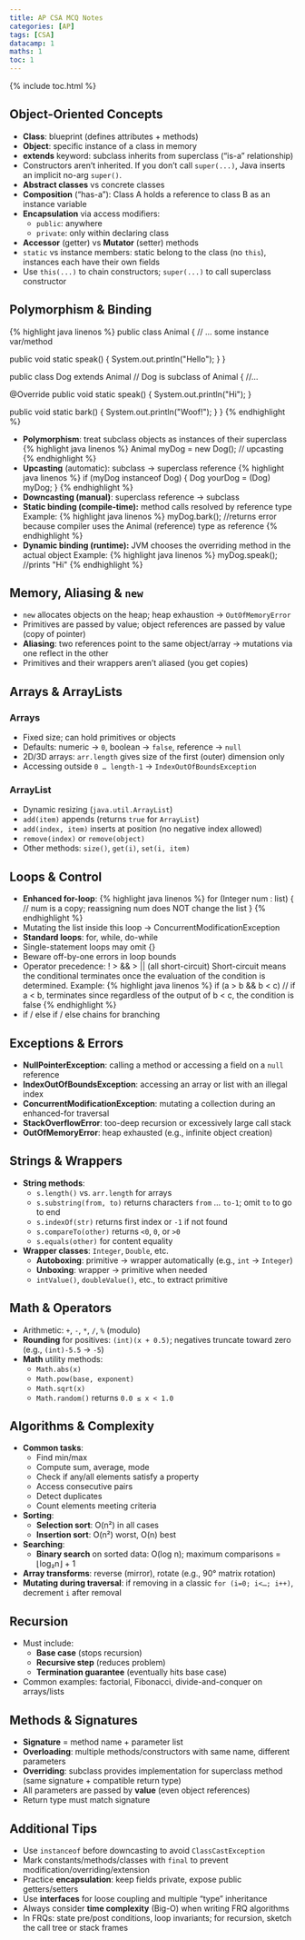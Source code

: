 ```yaml
---
title: AP CSA MCQ Notes
categories: [AP]
tags: [CSA]
datacamp: 1
maths: 1
toc: 1
---
```


{% include toc.html %}

## Object-Oriented Concepts  

- **Class**: blueprint (defines attributes + methods)  
- **Object**: specific instance of a class in memory  
- **extends** keyword: subclass inherits from superclass (“is-a” relationship)  
- Constructors aren’t inherited. If you don’t call `super(...)`, Java inserts an implicit no-arg `super()`.  
- **Abstract classes** vs concrete classes  
- **Composition** (“has-a”): Class A holds a reference to class B as an instance variable  
- **Encapsulation** via access modifiers:  
  - `public`: anywhere  
  - `private`: only within declaring class  
- **Accessor** (getter) vs **Mutator** (setter) methods  
- `static` vs instance members: static belong to the class (no `this`), instances each have their own fields  
- Use `this(...)` to chain constructors; `super(...)` to call superclass constructor  

## Polymorphism & Binding  

{% highlight java linenos %}
public class Animal
{
  // ... some instance var/method

  public void static speak()
  {
      System.out.println("Hello");
  }
}

public class Dog extends Animal // Dog is subclass of Animal
{
  //...

  @Override
  public void static speak()
  {
    System.out.println("Hi");
  }
  
  public void static bark()
  {
    System.out.println("Woof!");
  }
}
{% endhighlight %}
- **Polymorphism**: treat subclass objects as instances of their superclass  
  {% highlight java linenos %}
  Animal myDog = new Dog();  // upcasting
  {% endhighlight %}
- **Upcasting** (automatic): subclass → superclass reference
  {% highlight java linenos %}
  if (myDog instanceof Dog) {
    Dog yourDog = (Dog) myDog;
}
{% endhighlight %}
- **Downcasting (manual)**: superclass reference → subclass
- **Static binding (compile-time):** method calls resolved by reference type
Example:
{% highlight java linenos %}
myDog.bark(); //returns error because compiler uses the Animal (reference) type as reference
{% endhighlight %}
- **Dynamic binding (runtime):** JVM chooses the overriding method in the actual object
Example:
{% highlight java linenos %}
myDog.speak(); //prints "Hi"
{% endhighlight %}

## Memory, Aliasing & `new`  

- `new` allocates objects on the heap; heap exhaustion → `OutOfMemoryError`  
- Primitives are passed by value; object references are passed by value (copy of pointer)  
- **Aliasing**: two references point to the same object/array → mutations via one reflect in the other  
- Primitives and their wrappers aren’t aliased (you get copies)

## Arrays & ArrayLists  

### Arrays  
- Fixed size; can hold primitives or objects  
- Defaults: numeric → `0`, boolean → `false`, reference → `null`  
- 2D/3D arrays: `arr.length` gives size of the first (outer) dimension only  
- Accessing outside `0 … length-1` → `IndexOutOfBoundsException`  

### ArrayList  
- Dynamic resizing (`java.util.ArrayList`)  
- `add(item)` appends (returns `true` for `ArrayList`)  
- `add(index, item)` inserts at position (no negative index allowed)  
- `remove(index)` or `remove(object)`  
- Other methods: `size()`, `get(i)`, `set(i, item)`  

## Loops & Control  

- **Enhanced for-loop**:
{% highlight java linenos %}
  for (Integer num : list) {
      // num is a copy; reassigning num does NOT change the list
  }
{% endhighlight %}
- Mutating the list inside this loop → ConcurrentModificationException
- **Standard loops**: for, while, do-while
- Single-statement loops may omit {}
- Beware off-by-one errors in loop bounds
- Operator precedence: ! > && > || (all short-circuit)
Short-circuit means the conditional terminates once the evaluation of the condition is determined. 
Example:
{% highlight java linenos %}
if (a > b && b < c) // if a < b, terminates since regardless of the output of b < c, the condition is false
{% endhighlight %}
- if / else if / else chains for branching

## Exceptions & Errors  

- **NullPointerException**: calling a method or accessing a field on a `null` reference  
- **IndexOutOfBoundsException**: accessing an array or list with an illegal index  
- **ConcurrentModificationException**: mutating a collection during an enhanced-for traversal  
- **StackOverflowError**: too-deep recursion or excessively large call stack  
- **OutOfMemoryError**: heap exhausted (e.g., infinite object creation)  

## Strings & Wrappers  

- **String methods**:  
  - `s.length()` vs. `arr.length` for arrays  
  - `s.substring(from, to)` returns characters `from` … `to-1`; omit `to` to go to end  
  - `s.indexOf(str)` returns first index or `-1` if not found  
  - `s.compareTo(other)` returns `<0`, `0`, or `>0`  
  - `s.equals(other)` for content equality  
- **Wrapper classes**: `Integer`, `Double`, etc.  
  - **Autoboxing**: primitive → wrapper automatically (e.g., `int` → `Integer`)  
  - **Unboxing**: wrapper → primitive when needed  
  - `intValue()`, `doubleValue()`, etc., to extract primitive  

## Math & Operators  

- Arithmetic: `+`, `-`, `*`, `/`, `%` (modulo)  
- **Rounding** for positives: `(int)(x + 0.5)`; negatives truncate toward zero (e.g., `(int)-5.5` → `-5`)  
- **Math** utility methods:  
  - `Math.abs(x)`  
  - `Math.pow(base, exponent)`  
  - `Math.sqrt(x)`  
  - `Math.random()` returns `0.0 ≤ x < 1.0`  

## Algorithms & Complexity  

- **Common tasks**:  
  - Find min/max  
  - Compute sum, average, mode  
  - Check if any/all elements satisfy a property  
  - Access consecutive pairs  
  - Detect duplicates  
  - Count elements meeting criteria  
- **Sorting**:  
  - **Selection sort**: O(n²) in all cases  
  - **Insertion sort**: O(n²) worst, O(n) best  
- **Searching**:  
  - **Binary search** on sorted data: O(log n); maximum comparisons = ⌊log₂n⌋ + 1  
- **Array transforms**: reverse (mirror), rotate (e.g., 90° matrix rotation)  
- **Mutating during traversal**: if removing in a classic `for (i=0; i<…; i++)`, decrement `i` after removal  

## Recursion  

- Must include:  
  - **Base case** (stops recursion)  
  - **Recursive step** (reduces problem)  
  - **Termination guarantee** (eventually hits base case)  
- Common examples: factorial, Fibonacci, divide-and-conquer on arrays/lists  

## Methods & Signatures  

- **Signature** = method name + parameter list  
- **Overloading**: multiple methods/constructors with same name, different parameters  
- **Overriding**: subclass provides implementation for superclass method (same signature + compatible return type)  
- All parameters are passed by **value** (even object references)  
- Return type must match signature  

## Additional Tips  

- Use `instanceof` before downcasting to avoid `ClassCastException`  
- Mark constants/methods/classes with `final` to prevent modification/overriding/extension  
- Practice **encapsulation**: keep fields private, expose public getters/setters  
- Use **interfaces** for loose coupling and multiple “type” inheritance  
- Always consider **time complexity** (Big-O) when writing FRQ algorithms  
- In FRQs: state pre/post conditions, loop invariants; for recursion, sketch the call tree or stack frames  
